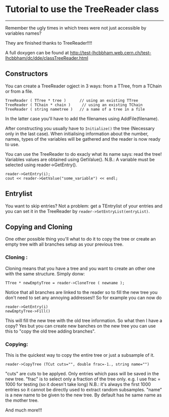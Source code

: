 # Tutorial to use the TreeReader class
----------------------------------------------------------------------------

Remember the ugly times in which trees were not just accessible by variables names?

They are finished thanks to TreeReader!!!!

A full doxygen can be found at http://test-lhcbbham.web.cern.ch/test-lhcbbham/dc/dde/classTreeReader.html

## Constructors

You can create a TreeReader ogject in 3 ways: from a TTree, from a TChain or from a file.

```
TreeReader ( TTree * tree )      // using an existing TTree
TreeReader ( TChain * chain )     // using an existing TChain
TreeReader ( string nametree )   // a name of a tree in a file
```
In the latter case you'll have to add the filenames using AddFile(filename).

After constructing you usually have to ```Initialize()``` the tree (Necessary only in the last case).
When initialising information about the number, names, types of the variables will be gathered and the reader is now ready to use.


You can use the TreeReader to do exacly what its name says: read the tree!
Variables values are obtained using GetValue().
N.B.: A variable must be selected using reader->GetEntry().

```
reader->GetEntry(i);
cout << reader->GetValue("some_variable") << endl;
```



## Entrylist

You want to skip entries? Not a problem: get a TEntrylist of your entries and you
can set it in the TreeReader by ```reader->SetEntryList(entryList)```.

## Copying and Cloning

One other possible thing you'll what to do it to copy the tree or create an empty tree with
all branches setup as your previous tree.


### Cloning :

Cloning means that you have a tree and you want to create an other one with the same structure.
Simply donw:

```
TTree * newEmptyTree = reader->CloneTree ( newname );
```

Notice that all branches are linked to the reader so to fill the new tree you don't need to set any annoying addresses!!
So for example you can now do 

```
reader->GetEntry(i)
newEmptyTree->Fill()
```

This will fill the new tree with the old tree information. So what then I have a copy?
Yes but you can create new banches on the new tree you can use this to "copy the old tree adding branches".

### Copying:

This is the quickest way to copy the entire tree or just a subsample of it.

```
reader->CopyTree (TCut cuts="", double frac=-1., string name="") 
```

"cuts" are cuts to be applyed. Only entries which pass will be saved in the new tree.
"frac" is to select only a fraction of the tree only. e.g. I use frac = 1000 for testing (so it doesn't take long)
N.B.: it's always the first 1000 entries so it cannot be directly used to extract random subsamples.
"name" is a new name to be given to the new tree. By default has he same name as the mother tree.

And much more!!!

